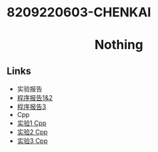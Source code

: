 # 8209220603-CHENKAI

<h1 align="center"> Nothing </h1>

## Links
- 实验报告
 - [程序报告1&2](https://github.com/CSU-soft2204-6/8209220603-CHENKAI/blob/main/%E5%BE%80%E6%9C%9F%E5%AE%9E%E9%AA%8C%E6%8A%A5%E5%91%8A/8209220603-%E9%99%88%E5%87%AF-C%2B%2B%E7%A8%8B%E5%BA%8F%E8%AE%BE%E8%AE%A1%E6%8A%A5%E5%91%8A1-2.docx)
 - [程序报告3](https://github.com/CSU-soft2204-6/8209220603-CHENKAI/blob/main/%E5%BE%80%E6%9C%9F%E5%AE%9E%E9%AA%8C%E6%8A%A5%E5%91%8A/8209220603-%E9%99%88%E5%87%AF-C%2B%2B%E7%A8%8B%E5%BA%8F%E8%AE%BE%E8%AE%A1%E6%8A%A5%E5%91%8A3.docx)
- Cpp
 - [实验1 Cpp](https://github.com/CSU-soft2204-6/8209220603-CHENKAI/tree/main/%E5%BE%80%E6%9C%9F%E5%AE%9E%E9%AA%8CCpp/%E5%AE%9E%E9%AA%8C%E4%B8%80Cpp)
 - [实验2 Cpp](https://github.com/CSU-soft2204-6/8209220603-CHENKAI/tree/main/%E5%BE%80%E6%9C%9F%E5%AE%9E%E9%AA%8CCpp/%E5%AE%9E%E9%AA%8C%E4%BA%8CCpp)
 - [实验3 Cpp](https://github.com/CSU-soft2204-6/8209220603-CHENKAI/tree/main/%E5%BE%80%E6%9C%9F%E5%AE%9E%E9%AA%8CCpp/%E5%AE%9E%E9%AA%8C%E4%B8%89Cpp)
